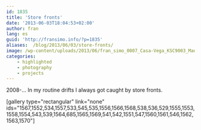 ```yaml
---
id: 1835
title: 'Store fronts'
date: '2013-06-03T18:04:53+02:00'
author: fran
lang: es
guid: 'http://fransimo.info/?p=1835'
aliases:  /blog/2013/06/03/store-fronts/
image: /wp-content/uploads/2013/06/fran_simo_0007_Casa-Vega_KSC9003_Madrid-Store-Fronts.jpg
categories:
    - highlighted
    - photography
    - projects
---
```


2008-...
In my routine drifts I always got caught by store fronts.

[gallery type="rectangular" link="none" ids="1567,1552,534,1557,533,545,535,1556,1566,1568,538,536,529,1555,1553,1558,1554,543,539,1564,685,1565,1569,541,542,1551,547,1560,1561,546,1562,1563,1570"]